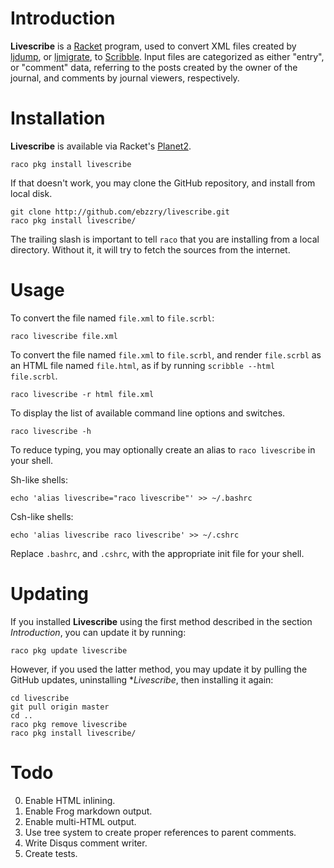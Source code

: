 # Introduction

**Livescribe** is a [Racket](http://racket-lang.org) program, used to
convert XML files created by
[ljdump](https://github.com/ghewgill/ljdump), or
[ljmigrate](https://github.com/ceejbot/ljmigrate), to
[Scribble](http://docs.racket-lang.org/scribble/). Input files are
categorized as either "entry", or "comment" data, referring to the
posts created by the owner of the journal, and comments by journal
viewers, respectively.


# Installation

**Livescribe** is available via Racket's
[Planet2](http://pkg.racket-lang.org).

```
raco pkg install livescribe
```

If that doesn't work, you may clone the GitHub repository, and install
from local disk.

```
git clone http://github.com/ebzzry/livescribe.git
raco pkg install livescribe/
```

The trailing slash is important to tell `raco` that you are installing
from a local directory. Without it, it will try to fetch the sources
from the internet.


# Usage

To convert the file named `file.xml` to `file.scrbl`:

```
raco livescribe file.xml
```

To convert the file named `file.xml` to `file.scrbl`, and render
`file.scrbl` as an HTML file named `file.html`, as if by running
`scribble --html file.scrbl`.

```
raco livescribe -r html file.xml
```

To display the list of available command line options and switches.

```
raco livescribe -h
```

To reduce typing, you may optionally create an alias to `raco
livescribe` in your shell.

Sh-like shells:
```
echo 'alias livescribe="raco livescribe"' >> ~/.bashrc
```

Csh-like shells:
```
echo 'alias livescribe raco livescribe' >> ~/.cshrc
```

Replace `.bashrc`, and `.cshrc`, with the appropriate init file for
your shell.


# Updating

If you installed **Livescribe** using the first method described in the
section *Introduction*, you can update it by running:

```
raco pkg update livescribe
```

However, if you used the latter method, you may update it by pulling
the GitHub updates, uninstalling **Livescribe*, then installing it
again:

```
cd livescribe
git pull origin master
cd ..
raco pkg remove livescribe
raco pkg install livescribe/
```


# Todo

0. Enable HTML inlining.
0. Enable Frog markdown output.
0. Enable multi-HTML output.
0. Use tree system to create proper references to parent comments.
0. Write Disqus comment writer.
0. Create tests.
